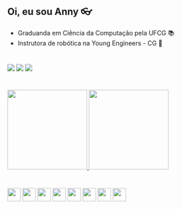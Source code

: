 ## Oi, eu sou Anny 👓

- Graduanda em Ciência da Computação pela UFCG 📚
- Instrutora de robótica na Young Engineers - CG 🤖

#

<div>
<a href="https://instagram.com/anny.alves/" target="_blank"><img loading="lazy" src="https://img.shields.io/badge/-Instagram-%23E4405F?style=for-the-badge&logo=instagram&logoColor=white" target="_blank"></a>
<a href = "mailto:annycalvess@gmail.com"><img loading="lazy" src="https://img.shields.io/badge/Gmail-D14836?style=for-the-badge&logo=gmail&logoColor=white" target="_blank"></a>
<a href="https://www.linkedin.com/in/anny-alves-046565210/" target="_blank"><img loading="lazy" src="https://img.shields.io/badge/-LinkedIn-%230077B5?style=for-the-badge&logo=linkedin&logoColor=white" target="_blank"></a>   
</div>

#

<div>
<a href="https://github.com/anny-alves">
<img loading="lazy" height="180em" src="https://github-readme-stats.vercel.app/api/top-langs/?username=anny-alves&layout=compact&langs_count=7&theme=dracula"/>
<img loading="lazy" height="180em" src="https://github-readme-stats.vercel.app/api?username=anny-alves&show_icons=true&theme=dracula&include_all_commits=false&count_private=true"/>
</div>

 #

 <div>
<img loading="lazy" src="https://cdn.jsdelivr.net/gh/devicons/devicon/icons/git/git-original.svg" width="30" height="30"/></a>
<img src="https://cdn.jsdelivr.net/gh/devicons/devicon@latest/icons/python/python-original.svg" width="30" height="30"/></a>
<img src="https://cdn.jsdelivr.net/gh/devicons/devicon@latest/icons/java/java-original.svg" width="30" height="30"/></a>
<img src="https://cdn.jsdelivr.net/gh/devicons/devicon@latest/icons/javascript/javascript-original.svg" width="30" height="30"/></a>
<img src="https://cdn.jsdelivr.net/gh/devicons/devicon@latest/icons/haskell/haskell-original.svg" width="30" height="30"/></a>
<img src="https://cdn.jsdelivr.net/gh/devicons/devicon@latest/icons/prolog/prolog-original.svg" width="30" height="30"/></a>
<img src="https://cdn.jsdelivr.net/gh/devicons/devicon@latest/icons/neo4j/neo4j-original.svg" width="30" height="30"/></a>
<img src="https://cdn.jsdelivr.net/gh/devicons/devicon@latest/icons/clojure/clojure-original.svg" width="30" height="30"/></a>
 </div>
